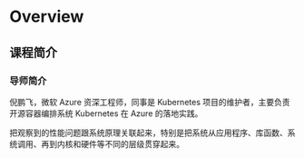 # Overview

## 课程简介
### 导师简介
倪鹏飞，微软 Azure 资深工程师，同事是 Kubernetes 项目的维护者，主要负责开源容器编排系统 Kubernetes 在 Azure 的落地实践。

把观察到的性能问题跟系统原理关联起来，特别是把系统从应用程序、库函数、系统调用、再到内核和硬件等不同的层级贯穿起来。

